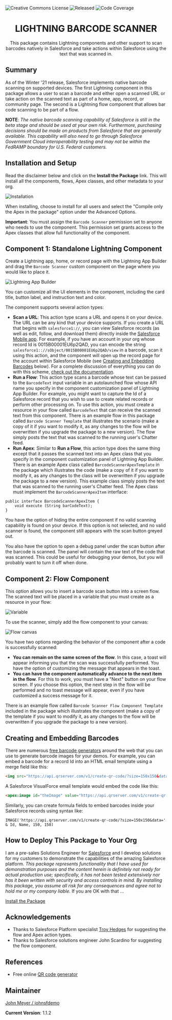 ![Creative Commons License](https://img.shields.io/badge/license-Creative%20Commons-success) ![Released](https://img.shields.io/badge/status-Released-success) ![Code Coverage](https://img.shields.io/badge/code%20coverage-100%25-success)

<h1 align="center">LIGHTNING BARCODE SCANNER</h1>
<p align="center">
This package contains Lightning components and other support to scan barcodes natively in Salesforce and take actions within Salesforce using the text that was scanned in.
</p>

## Summary

As of the Winter '21 release, Salesforce implements native barcode scanning on supported devices. The first Lightning component in this package allows a user to scan a barcode and either open a scanned URL or take action on the scanned text as part of a home, app, record, or community page. The second is a Lightning flow component that allows bar code scanning to be part of a flow.

**NOTE**: *The native barcode scanning capability of Salesforce is still in the beta stage and should be used at your own risk. Furthermore, purchasing decisions should be made on products from Salesforce that are generally available. This capability will also need to go through Salesforce Government Cloud interoperability testing and may not be within the FedRAMP boundary for U.S. Federal customers.*

## Installation and Setup

Read the disclaimer below and click on the **Install the Package** link. This will install all the components, flows, Apex classes, and other metadata to your org.

![Installation](images/Installation.png)

When installing, choose to install for all users and select the "Compile only the Apex in the package" option under the Advanced Options.

**Important**: You must assign the `Barcode Scanner` permission set to anyone who needs to use the component. This permission set grants access to the Apex classes that allow full functionality of the component.

## Component 1: Standalone Lightning Component

Create a Lightning app, home, or record page with the Lightning App Builder and drag the `Barcode Scanner` custom component on the page where you would like to place it.

![Lightning App Builder](images/Lightning_App_Builder.png)

You can customize all the UI elements in the component, including the card title, button label, and instruction text and color.

The component supports several action types:

- **Scan a URL**: This action type scans a URL and opens it on your device. The URL can be any kind that your device supports. If you create a URL that begins with `salesforce1://`, you can view Salesforce records (as well as edit, follow, and download them) directly inside the [Salesforce Mobile app](https://www.salesforce.com/solutions/mobile/overview/). For example, if you have an account in your org whose record Id is 0015B00001EU6p2QAD, you can encode the string `salesforce1:://sObject/0015B00001EU6p2QAD/view` in a barcode, scan it using this action, and the component will open up the record page for the account within Salesforce Mobile (see [Creating and Enbedding Barcodes](#creating-and-embedding-barcodes) below). For a complete discussion of everything you can do with this scheme, [check out the documentation](https://resources.docs.salesforce.com/sfdc/pdf/salesforce1_url_schemes.pdf).
- **Run a Flow**: This action type scans a barcode whose text can be passed to the `BarcodeText` input variable in an autolaunched flow whose API name you specify in the component customization panel of Lightning App Builder. For example, you might want to capture the Id of a Salesforce record that you wish to use to create related records or perform other processing on. To use this action, you must create a resource in your flow called `BarcodeText` that can receive the scanned text from this component. There is an example flow in this package called `Barcode Scanner Template` that illustrates the scenario (make a copy of it if you want to modify it, as any changes to the flow will be overwritten if you upgrade the package to a new version). The flow simply posts the text that was scanned to the running user's Chatter feed.
- **Run Apex**: Similar to **Run a Flow**, this action type does the same thing except that it passes the scanned text into an Apex class that you specify in the component customization panel of Lightning App Builder. There is an example Apex class called `BarcodeScannerApexTemplate` in the package which illustrates the code (make a copy of it if you want to modify it, as any changes to the class will be overwritten if you upgrade the package to a new version). This example class simply posts the text that was scanned to the running user's Chatter feed. The Apex class must implement the `BarcodeScannerApexItem` interface:

```apex
public interface BarcodeScannerApexItem {
    void execute (String barCodeText);
}
```

You have the option of hiding the entire component if no valid scanning capability is found on your device. If this option is not selected, and no valid scanner is found, the component still appears with the scan button greyed out.

You also have the option to open a debug panel under the scan button after the barcode is scanned. The panel will contain the raw text of the code that was scanned. This could be useful for debugging your demos, but you will probably want to turn it off when done.

## Component 2: Flow Component

This option allows you to insert a barcode scan button into a screen flow. The scanned text will be placed in a variable that you must create as a resource in your flow:

![Variable](images/Scanner_Text_Variable.png)

To use the scanner, simply add the flow component to your canvas:

![Flow canvas](images/Flow_Canvas.png)

You have two options regarding the behavior of the component after a code is successfully scanned:

- **You can remain on the same screen of the flow**. In this case, a toast will appear informing you that the scan was successfully performed. You have the option of customizing the message that appears in the toast.
- **You can have the component automatically advance to the next item in the flow**. For this to work, you must have a "Next" button on your flow screen. If you choose this option, the next step in the flow will be performed and no toast message will appear, even if you have customized a success message for it.

There is an example flow called `Barcode Scanner Flow Component Template` included in the package which illustrates the component (make a copy of the template if you want to modify it, as any changes to the flow will be overwritten if you upgrade the package to a new version).

## Creating and Embedding Barcodes

There are numerous [free barcode generators](#references) around the web that you can use to generate barcode images for your demos. For example, you can embed a barcode for a record Id into an HTML email template using a merge field like this:

```html
<img src="https://api.qrserver.com/v1/create-qr-code/?size=150x150&data={!Id}" width="150" height="150" />
```

A Salesforce VisualForce email template would embed the code like this:

```html
<apex:image id="theImage" value="https://api.qrserver.com/v1/create-qr-code/?size=150x150&data={!Id}" width="150" height="150" />
```

Similarly, you can create formula fields to embed barcodes inside your Salesforce records using syntax like:

```excel
IMAGE('https://api.qrserver.com/v1/create-qr-code/?size=150x150&data=' & Id, Name, 150, 150)
```

## How to Deploy This Package to Your Org

I am a pre-sales Solutions Engineer for [Salesforce](https://www.salesforce.com) and I develop solutions for my customers to demonstrate the capabilities of the amazing Salesforce platform. _This package represents functionality that I have used for demonstration purposes and the content herein is definitely not ready for actual production use; specifically, it has not been tested extensively nor has it been written with security and access controls in mind. By installing this package, you assume all risk for any consequences and agree not to hold me or my company liable._ If you are OK with that ...

[Install the Package](https://login.salesforce.com/packaging/installPackage.apexp?p0=04t2E000003ocF6QAI)

## Acknowledgements

- Thanks to Salesforce Platform specialist [Troy Hedges](https://github.com/thedges) for suggesting the flow and Apex action types.
- Thanks to Salesforce solutions engineer John Scardino for suggesting the flow component.

## References

- Free online [QR code generator](http://goqr.me/api/doc/create-qr-code/)

## Maintainer

[John Meyer / johnsfdemo](https://github.com/johnsfdemo)

**Current Version**: 1.1.2
